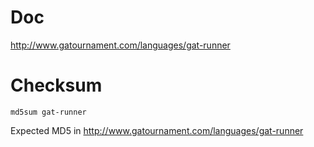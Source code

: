 # Doc

http://www.gatournament.com/languages/gat-runner


# Checksum

    md5sum gat-runner

Expected MD5 in http://www.gatournament.com/languages/gat-runner
